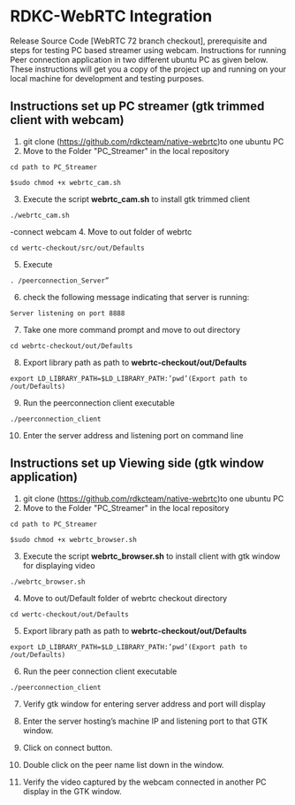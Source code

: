 # RDKC-WebRTC Integration

Release Source Code [WebRTC 72 branch checkout], prerequisite and steps for testing PC based streamer using webcam. Instructions for running Peer connection application in two different ubuntu PC as given below.
These instructions will get you a copy of the project up and running on your local machine for development and testing purposes. 

## Instructions set up PC streamer (gtk trimmed client with webcam)

1. git clone (https://github.com/rdkcteam/native-webrtc)to one ubuntu PC
2. Move to the Folder "PC_Streamer" in the local repository
```
cd path to PC_Streamer
````
```
$sudo chmod +x webrtc_cam.sh
```
3. Execute the script **webrtc_cam.sh** to install gtk trimmed client
```
./webrtc_cam.sh
```
-connect webcam 
4. Move to out folder of webrtc 
```
cd wertc-checkout/src/out/Defaults
```
5. Execute 
```
. /peerconnection_Server”
```
6. check the following message indicating that server is running:
 ```
 Server listening on port 8888
```
7. Take one more command prompt and move to out directory
```
cd webrtc-checkout/out/Defaults
```
8. Export library path as path to **webrtc-checkout/out/Defaults**
```
export LD_LIBRARY_PATH=$LD_LIBRARY_PATH:’pwd’(Export path to /out/Defaults)
```
9. Run the peerconnection client executable
```
./peerconnection_client
```
10. Enter the server address and listening port on command line

## Instructions set up Viewing side (gtk window application)

1. git clone (https://github.com/rdkcteam/native-webrtc)to one ubuntu PC
2. Move to the Folder "PC_Streamer" in the local repository
```
cd path to PC_Streamer
````
```
$sudo chmod +x webrtc_browser.sh
```
3. Execute the script **webrtc_browser.sh** to install client with gtk window for displaying video
```
./webrtc_browser.sh
```
4. Move to out/Default folder of webrtc checkout directory
```
cd wertc-checkout/out/Defaults
```
5. Export library path as path to **webrtc-checkout/out/Defaults**
```
export LD_LIBRARY_PATH=$LD_LIBRARY_PATH:’pwd’(Export path to /out/Defaults)
```
6. Run the peer connection client executable
```
./peerconnection_client
```
7. Verify gtk window for entering server address and port will display

8. Enter the server hosting’s machine IP and listening port to that GTK window.

9. Click on connect button.

10. Double click on the peer name list down in the window.

11. Verify the video captured by the webcam connected in another PC display in the GTK window.

